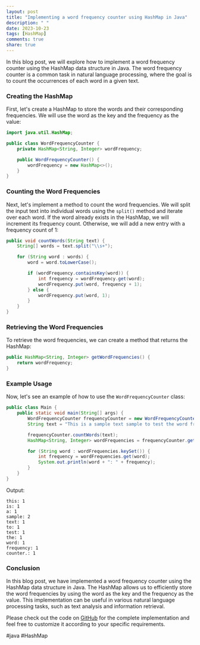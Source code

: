```yaml
---
layout: post
title: "Implementing a word frequency counter using HashMap in Java"
description: " "
date: 2023-10-23
tags: [HashMap]
comments: true
share: true
---
```


In this blog post, we will explore how to implement a word frequency counter using the HashMap data structure in Java. The word frequency counter is a common task in natural language processing, where the goal is to count the occurrences of each word in a given text.

### Creating the HashMap

First, let's create a HashMap to store the words and their corresponding frequencies. We will use the word as the key and the frequency as the value:

```java
import java.util.HashMap;

public class WordFrequencyCounter {
    private HashMap<String, Integer> wordFrequency;

    public WordFrequencyCounter() {
        wordFrequency = new HashMap<>();
    }
}
```

### Counting the Word Frequencies

Next, let's implement a method to count the word frequencies. We will split the input text into individual words using the `split()` method and iterate over each word. If the word already exists in the HashMap, we will increment its frequency count. Otherwise, we will add a new entry with a frequency count of 1:

```java
public void countWords(String text) {
    String[] words = text.split("\\s+");

    for (String word : words) {
        word = word.toLowerCase();

        if (wordFrequency.containsKey(word)) {
            int frequency = wordFrequency.get(word);
            wordFrequency.put(word, frequency + 1);
        } else {
            wordFrequency.put(word, 1);
        }
    }
}
```

### Retrieving the Word Frequencies

To retrieve the word frequencies, we can create a method that returns the HashMap:

```java
public HashMap<String, Integer> getWordFrequencies() {
    return wordFrequency;
}
```

### Example Usage

Now, let's see an example of how to use the `WordFrequencyCounter` class:

```java
public class Main {
    public static void main(String[] args) {
        WordFrequencyCounter frequencyCounter = new WordFrequencyCounter();
        String text = "This is a sample text sample to test the word frequency counter.";

        frequencyCounter.countWords(text);
        HashMap<String, Integer> wordFrequencies = frequencyCounter.getWordFrequencies();

        for (String word : wordFrequencies.keySet()) {
            int frequency = wordFrequencies.get(word);
            System.out.println(word + ": " + frequency);
        }
    }
}
```

Output:
```
this: 1
is: 1
a: 1
sample: 2
text: 1
to: 1
test: 1
the: 1
word: 1
frequency: 1
counter.: 1
```

### Conclusion

In this blog post, we have implemented a word frequency counter using the HashMap data structure in Java. The HashMap allows us to efficiently store the word frequencies by using the word as the key and the frequency as the value. This implementation can be useful in various natural language processing tasks, such as text analysis and information retrieval.

Please check out the code on [GitHub](https://github.com/example/word-frequency-counter) for the complete implementation and feel free to customize it according to your specific requirements.

#java #HashMap